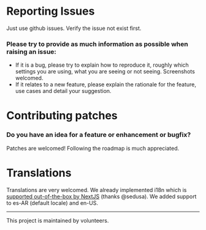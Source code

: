 # Reporting Issues

Just use github issues. Verify the issue not exist first.

### Please try to provide as much information as possible when raising an issue:

- If it is a bug, please try to explain how to reproduce it, roughly which settings you are using, what you are seeing or not seeing. Screenshots welcomed.
- If it relates to a new feature, please explain the rationale for the feature, use cases and detail your suggestion.

# Contributing patches

### Do you have an idea for a feature or enhancement or bugfix?

Patches are welcomed! Following the roadmap is much appreciated.

# Translations

Translations are very welcomed. We already implemented i18n which is [supported out-of-the-box by NextJS](https://nextjs.org/docs/advanced-features/i18n-routing) (thanks @sedusa). We added support to es-AR (default locale) and en-US.

---

This project is maintained by volunteers.

